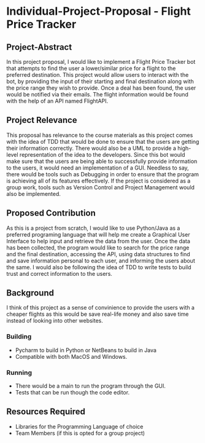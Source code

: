 # Individual-Project-Proposal - Flight Price Tracker

## Project-Abstract
In this project proposal, I would like to implement a Flight Price Tracker bot that attempts to find the user a lower/similar price for a flight to the preferred destination. 
This project would allow users to interact with the bot, by providing the input of their starting and final destination along with the price range they wish to provide. 
Once a deal has been found, the user would be notified via their emails. The flight information would be found with the help of an API named FlightAPI.  

## Project Relevance
This proposal has relevance to the course materials as this project comes with the idea of TDD that would be done to ensure that the users are getting their information correctly.
There would also be a UML to provide a high-level representation of the idea to the developers. 
Since this bot would make sure that the users are being able to successfully provide information to the users, it would need an implementation of a GUI. 
Needless to say, there would be tools such as Debugging in order to ensure that the program is achieving all of its features effectively. 
If the project is considered as a group work, tools such as Version Control and Project Management would also be implemented. 

## Proposed Contribution
As this is a project from scratch, I would like to use Python/Java as a preferred programing language that will help me create a Graphical User Interface to help input and retrieve the data from the user. 
Once the data has been collected, the program would like to search for the price range and the final destination, accessing the API, using data structures to find and save information personal to each user, and informing the users about the same. 
I would also be following the idea of TDD to write tests to build trust and correct information to the users.

## Background
I think of this project as a sense of convinience to provide the users with a cheaper flights as this would be save real-life money and also save time instead of looking into other websites.

### Building 
- Pycharm to build in Python or NetBeans to build in Java
- Compatible with both MacOS and Windows.

### Running
- There would be a main to run the program through the GUI.
- Tests that can be run though the code editor.

## Resources Required
- Libraries for the Programming Language of choice
- Team Members (if this is opted for a group project)
